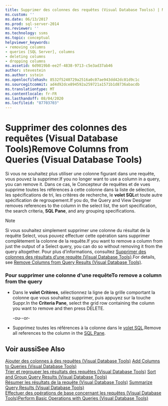```yaml
---
title: Supprimer des colonnes des requêtes (Visual Database Toolss) | Microsoft Docs
ms.custom: ''
ms.date: 06/13/2017
ms.prod: sql-server-2014
ms.reviewer: ''
ms.technology: ssms
ms.topic: conceptual
helpviewer_keywords:
- removing columns
- queries [SQL Server], columns
- deleting columns
- dropping columns
ms.assetid: 6d9819b8-ee2f-4838-9713-c5e3ad37ab46
author: stevestein
ms.author: sstein
ms.openlocfilehash: 8532f5240729a2516a0c07ae943dd42dc01d9c1c
ms.sourcegitcommit: ad4d92dce894592a259721a1571b1d8736abacdb
ms.translationtype: MT
ms.contentlocale: fr-FR
ms.lasthandoff: 08/04/2020
ms.locfileid: "87703703"
---
```

# <a name="remove-columns-from-queries-visual-database-tools"></a><span data-ttu-id="6b861-102">Supprimer des colonnes des requêtes (Visual Database Tools)</span><span class="sxs-lookup"><span data-stu-id="6b861-102">Remove Columns from Queries (Visual Database Tools)</span></span>
  <span data-ttu-id="6b861-103">Si vous ne souhaitez plus utiliser une colonne figurant dans une requête, vous pouvez la supprimer.</span><span class="sxs-lookup"><span data-stu-id="6b861-103">If you no longer want to use a column in a query, you can remove it.</span></span> <span data-ttu-id="6b861-104">Dans ce cas, le Concepteur de requêtes et de vues supprime toutes les références à cette colonne dans la liste de sélection, les spécifications de tri, les critères de recherche, le **volet SQL**et toute autre spécification de regroupement.</span><span class="sxs-lookup"><span data-stu-id="6b861-104">If you do, the Query and View Designer removes references to the column in the select list, the sort specification, the search criteria, **SQL Pane**, and any grouping specifications.</span></span>  
  
> [!NOTE]  
>  <span data-ttu-id="6b861-105">Si vous souhaitez simplement supprimer une colonne du résultat de la requête Select, vous pouvez effectuer cette opération sans supprimer complètement la colonne de la requête.</span><span class="sxs-lookup"><span data-stu-id="6b861-105">If you want to remove a column from just the output of a Select query, you can do so without removing it from the query altogether.</span></span> <span data-ttu-id="6b861-106">Pour plus d’informations, consultez [Supprimer des colonnes des résultats d’une requête &#40;Visual Database Tools&#41;](visual-database-tools.md).</span><span class="sxs-lookup"><span data-stu-id="6b861-106">For details, see [Remove Columns from Query Results &#40;Visual Database Tools&#41;](visual-database-tools.md).</span></span>  
  
### <a name="to-remove-a-column-from-the-query"></a><span data-ttu-id="6b861-107">Pour supprimer une colonne d'une requête</span><span class="sxs-lookup"><span data-stu-id="6b861-107">To remove a column from the query</span></span>  
  
-   <span data-ttu-id="6b861-108">Dans le **volet Critères**, sélectionnez la ligne de la grille comportant la colonne que vous souhaitez supprimer, puis appuyez sur la touche Suppr.</span><span class="sxs-lookup"><span data-stu-id="6b861-108">In the **Criteria Pane**, select the grid row containing the column you want to remove and then press DELETE.</span></span>  
  
     <span data-ttu-id="6b861-109">-ou-</span><span class="sxs-lookup"><span data-stu-id="6b861-109">-or-</span></span>  
  
-   <span data-ttu-id="6b861-110">Supprimez toutes les références à la colonne dans le [volet SQL](sql-pane-visual-database-tools.md).</span><span class="sxs-lookup"><span data-stu-id="6b861-110">Remove all references to the column in the [SQL Pane](sql-pane-visual-database-tools.md).</span></span>  
  
## <a name="see-also"></a><span data-ttu-id="6b861-111">Voir aussi</span><span class="sxs-lookup"><span data-stu-id="6b861-111">See Also</span></span>  
 <span data-ttu-id="6b861-112">[Ajouter des colonnes à des requêtes &#40;Visual Database Tools&#41;](add-columns-to-queries-visual-database-tools.md) </span><span class="sxs-lookup"><span data-stu-id="6b861-112">[Add Columns to Queries &#40;Visual Database Tools&#41;](add-columns-to-queries-visual-database-tools.md) </span></span>  
 <span data-ttu-id="6b861-113">[Trier et regrouper les résultats des requêtes &#40;Visual Database Tools&#41;](sort-and-group-query-results-visual-database-tools.md) </span><span class="sxs-lookup"><span data-stu-id="6b861-113">[Sort and Group Query Results &#40;Visual Database Tools&#41;](sort-and-group-query-results-visual-database-tools.md) </span></span>  
 <span data-ttu-id="6b861-114">[Résumer les résultats de la requête &#40;Visual Database Tools&#41;](summarize-query-results-visual-database-tools.md) </span><span class="sxs-lookup"><span data-stu-id="6b861-114">[Summarize Query Results &#40;Visual Database Tools&#41;](summarize-query-results-visual-database-tools.md) </span></span>  
 [<span data-ttu-id="6b861-115">Effectuer des opérations de base concernant les requêtes &#40;Visual Database Tools&#41;</span><span class="sxs-lookup"><span data-stu-id="6b861-115">Perform Basic Operations with Queries &#40;Visual Database Tools&#41;</span></span>](perform-basic-operations-with-queries-visual-database-tools.md)  
  
  
